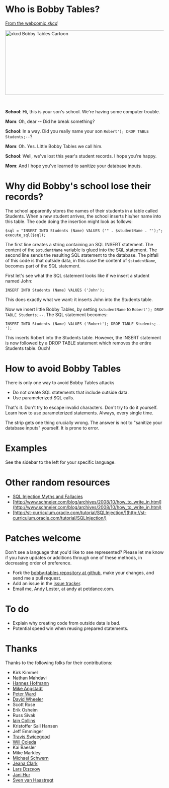 Who is Bobby Tables?
====================

[From the webcomic _xkcd_](http://xkcd.com/327/)

<a href="http://xkcd.com/327/"><img src="img/xkcd.png" alt="xkcd Bobby Tables Cartoon" height="205" width="666" /></a>

<br clear="right">

**School**: Hi, this is your son's school. We're having some computer trouble.

**Mom**: Oh, dear -- Did he break something?

**School**: In a way. Did you really name your son `Robert'); DROP TABLE Students;--`?

**Mom**: Oh. Yes. Little Bobby Tables we call him.

**School**: Well, we've lost this year's student records. I hope you're happy.

**Mom**: And I hope you've learned to sanitize your database inputs.


Why did Bobby's school lose their records?
==========================================

The school apparently stores the names of their students in a table called Students. When a new student arrives, the school inserts his/her name into this table. The code doing the insertion might look as follows:

    $sql = "INSERT INTO Students (Name) VALUES ('" . $studentName . "');";
    execute_sql($sql);

The first line creates a string containing an SQL INSERT statement. The content of the `$studentName` variable is glued into the SQL statement. The second line sends the resulting SQL statement to the database. The pitfall of this code is that outside data, in this case the content of `$studentName`, becomes part of the SQL statement.

First let's see what the SQL statement looks like if we insert a student named John:

    INSERT INTO Students (Name) VALUES ('John');

This does exactly what we want: it inserts John into the Students table.

Now we insert little Bobby Tables, by setting `$studentName` to `Robert'); DROP TABLE Students;--`. The SQL statement becomes:

    INSERT INTO Students (Name) VALUES ('Robert'); DROP TABLE Students;--');

This inserts Robert into the Students table. However, the INSERT statement is now followed by a DROP TABLE statement which removes the entire Students table. Ouch!


How to avoid Bobby Tables
=========================

There is only one way to avoid Bobby Tables attacks

* Do not create SQL statements that include outside data.
* Use parameterized SQL calls.

That's it. Don't try to escape invalid characters. Don't try to do it yourself. Learn how to use parameterized statements. Always, every single time.

The strip gets one thing crucially wrong. The answer is not to "sanitize your database inputs" yourself. It is prone to error.

Examples
========

See the sidebar to the left for your specific language.

Other random resources
======================

* [SQL Injection Myths and Fallacies](http://www.slideshare.net/billkarwin/sql-injection-myths-and-fallacies)
* [http://www.schneier.com/blog/archives/2008/10/how_to_write_in.html](http://www.schneier.com/blog/archives/2008/10/how_to_write_in.html)
* [http://st-curriculum.oracle.com/tutorial/SQLInjection/](http://st-curriculum.oracle.com/tutorial/SQLInjection/)

Patches welcome
===============

Don't see a language that you'd like to see represented? Please let me know if you have updates or additions through one of these methods, in decreasing order of preference.

* Fork the [bobby-tables repository at github](http://github.com/petdance/bobby-tables), make your changes, and send me a pull request.
* Add an issue in the [issue tracker](http://github.com/petdance/bobby-tables/issues).
* Email me, Andy Lester, at andy at petdance.com.

To do
=====

* Explain why creating code from outside data is bad.
* Potential speed win when reusing prepared statements.

Thanks
======

Thanks to the following folks for their contributions:

* Kirk Kimmel
* Nathan Mahdavi
* [Hannes Hofmann](http://www5.informatik.uni-erlangen.de/en/our-team/hofmann-hannes)
* [Mike Angstadt](http://www.mangst.com)
* [Peter Ward](http://identi.ca/flowblok/)
* [David Wheeler](http://justatheory.com)
* Scott Rose
* Erik Osheim
* Russ Sivak
* [Iain Collins](http://iaincollins.com)
* Kristoffer Sall Hansen
* Jeff Emminger
* [Travis Swicegood](http://www.travisswicegood.com/)
* [Will Coleda](http://www.coleda.com/users/coke/)
* Kai Baesler
* Mike Markley
* [Michael Schwern](http://schwern.dreamhosters.com/)
* [Jeana Clark](http://jeanaclark.org/)
* [Lars Dɪᴇᴄᴋᴏᴡ](http://search.cpan.org/~daxim/)
* [Jani Hur](http://www.jani-hur.net)
* [Sven van Haastregt](http://www.liacs.nl/home/svhaastr/)
